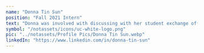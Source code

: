 ```yaml
---
name: "Donna Tin Sun"
position: "Fall 2021 Intern"
text: "Donna was involved with discussing with her student exchange office and the drafting of a program proposal between Earlham College and Resilient Communities to become partners."
symbol: "/notassets/icons/uc-white-logo.png"
pic: "../notassets/Profile Pics/Donna Tin Sun.webp"
linkedIn: "https://www.linkedin.com/in/donna-tin-sun"
---
```

